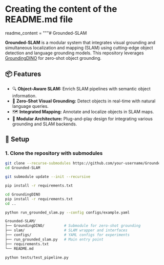 # Creating the content of the README.md file
readme_content = """# Grounded-SLAM

**Grounded-SLAM** is a modular system that integrates visual grounding and simultaneous localization and mapping (SLAM) using cutting-edge object detection and language grounding models. This repository leverages [GroundingDINO](https://github.com/IDEA-Research/GroundingDINO) for zero-shot object grounding.

## 📦 Features

- 🔍 **Object-Aware SLAM:** Enrich SLAM pipelines with semantic object information.
- 🧠 **Zero-Shot Visual Grounding:** Detect objects in real-time with natural language queries.
- 🗺️ **Integrated Mapping:** Annotate and localize objects in SLAM maps.
- 🧩 **Modular Architecture:** Plug-and-play design for integrating various grounding and SLAM backends.

## 🔧 Setup

### 1. Clone the repository with submodules

```bash
git clone --recurse-submodules https://github.com/your-username/Grounded-SLAM.git
cd Grounded-SLAM

git submodule update --init --recursive

pip install -r requirements.txt

cd GroundingDINO
pip install -r requirements.txt
cd ..

python run_grounded_slam.py --config configs/example.yaml

Grounded-SLAM/
├── GroundingDINO/         # Submodule for zero-shot grounding
├── slam/                  # SLAM wrapper and interfaces
├── configs/               # YAML configs for experiments
├── run_grounded_slam.py   # Main entry point
├── requirements.txt
└── README.md

python tests/test_pipeline.py

